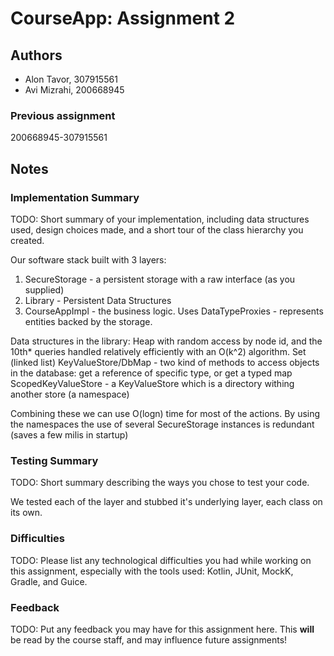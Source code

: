 # CourseApp: Assignment 2

## Authors
* Alon Tavor, 307915561
* Avi Mizrahi, 200668945

### Previous assignment
200668945-307915561

## Notes

### Implementation Summary
TODO: Short summary of your implementation, including data structures used, design choices made, and
a short tour of the class hierarchy you created.

Our software stack built with 3 layers:
1. SecureStorage - a persistent storage with a raw interface (as you supplied)
2. Library - Persistent Data Structures
3. CourseAppImpl - the business logic. Uses DataTypeProxies - represents entities backed by the storage.

Data structures in the library:
Heap with random access by node id, and the 10th* queries handled relatively efficiently with an O(k^2) algorithm.
Set (linked list)
KeyValueStore/DbMap - two kind of methods to access objects in the database: 
    get a reference of specific type, or get a typed map
ScopedKeyValueStore - a KeyValueStore which is a directory withing another store (a namespace)

Combining these we can use O(logn) time for most of the actions.
By using the namespaces the use of several SecureStorage instances is redundant (saves a few milis in startup)

### Testing Summary
TODO: Short summary describing the ways you chose to test your code.

We tested each of the layer and stubbed it's underlying layer, each class on its own.

### Difficulties
TODO: Please list any technological difficulties you had while working on this assignment, especially
with the tools used: Kotlin, JUnit, MockK, Gradle, and Guice.

### Feedback
TODO: Put any feedback you may have for this assignment here. This **will** be read by the course staff,
and may influence future assignments!